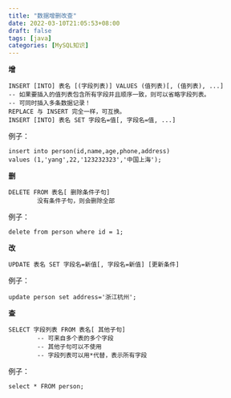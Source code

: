 ```yaml
---
title: "数据增删改查"
date: 2022-03-10T21:05:53+08:00
draft: false
tags: [java]
categories: [MySQL知识]
---
```


**增**

```mysql
INSERT [INTO] 表名 [(字段列表)] VALUES (值列表)[, (值列表), ...]
-- 如果要插入的值列表包含所有字段并且顺序一致，则可以省略字段列表。
-- 可同时插入多条数据记录！
REPLACE 与 INSERT 完全一样，可互换。
INSERT [INTO] 表名 SET 字段名=值[, 字段名=值, ...]
```
例子：
```mysql
insert into person(id,name,age,phone,address)
values (1,'yang',22,'123232323','中国上海');
```

**删**

```mysql
DELETE FROM 表名[ 删除条件子句]
        没有条件子句，则会删除全部
```
例子：
```mysql
delete from person where id = 1;
```

**改**

```mysql
UPDATE 表名 SET 字段名=新值[, 字段名=新值] [更新条件]
```
例子：
```mysql
update person set address='浙江杭州';
```

**查**

```mysql
SELECT 字段列表 FROM 表名[ 其他子句]
        -- 可来自多个表的多个字段
        -- 其他子句可以不使用
        -- 字段列表可以用*代替，表示所有字段
```
例子：
```mysql
select * FROM person;
```
